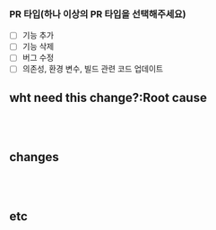 ### PR 타입(하나 이상의 PR 타입을 선택해주세요)
- [ ] 기능 추가
- [ ] 기능 삭제
- [ ] 버그 수정
- [ ] 의존성, 환경 변수, 빌드 관련 코드 업데이트

## wht need this change?:Root cause
</br>


</br>


## changes
</br>


</br>


## etc
</br>


</br>
